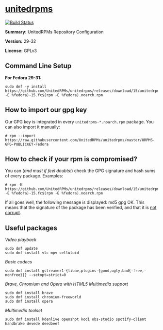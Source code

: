 #           [unitedrpms](https://unitedrpms.github.io/)

[![Build Status](https://travis-ci.org/UnitedRPMs/unitedrpms.svg?branch=master)](https://travis-ci.org/UnitedRPMs/unitedrpms)
 
**Summary:**        UnitedRPMs Repository Configuration
 
**Version:**        29-32
 
**License:**        GPLv3


## Command Line Setup

**For Fedora 29-31:**

```
sudo dnf -y install https://github.com/UnitedRPMs/unitedrpms/releases/download/15/unitedrpms-$(rpm -E %fedora)-15.fc$(rpm -E %fedora).noarch.rpm
```

## How to import our gpg key

Our GPG key is integrated in every `unitedrpms-*.noarch.rpm` package. You can also import it manually:

```
# rpm --import https://raw.githubusercontent.com/UnitedRPMs/unitedrpms/master/URPMS-GPG-PUBLICKEY-Fedora
```

## How to check if your rpm is compromised?

You can (*and must if feel doubts!*) check the GPG signature and hash sums of every package. Examples:

```
# rpm -K https://github.com/UnitedRPMs/unitedrpms/releases/download/15/unitedrpms-$(rpm -E %fedora)-15.fc$(rpm -E %fedora).noarch.rpm
```

 If all goes well, the following message is displayed: md5 gpg OK. This means that the signature of the package has been verified, and that it is [not corrupt](https://www.centos.org/docs/5/html/Deployment_Guide-en-US/s1-check-rpm-sig.html). 

## Useful packages

*Video playback*
```
sudo dnf update
sudo dnf install vlc mpv celluloid
```

*Basic codecs*

```
sudo dnf install gstreamer1-{libav,plugins-{good,ugly,bad{-free,-nonfree}}} --setopt=strict=0
```

*Brave, Chromium and Opera with HTML5 Multimedia support*

```
sudo dnf install brave 
sudo dnf install chromium-freeworld 
sudo dnf install opera 
```

*Multimedia toolset*

```
sudo dnf install kdenlive openshot kodi obs-studio spotify-client handbrake devede deedbeef
```





 
